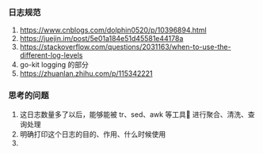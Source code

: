



### 日志规范
1. https://www.cnblogs.com/dolphin0520/p/10396894.html
2. https://juejin.im/post/5e01a184e51d45581e44178a
3. https://stackoverflow.com/questions/2031163/when-to-use-the-different-log-levels
4. go-kit logging 的部分
5. https://zhuanlan.zhihu.com/p/115342221



### 思考的问题
1. 这日志数量多了以后，能够能被 tr、sed、awk 等工具🔧 进行聚合、清洗、查询处理
2. 明确打印这个日志的目的、作用、什么时候使用
3. 